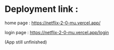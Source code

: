 # Deployment link :

home page :
https://netflix-2-0-mu.vercel.app/

login page :
https://netflix-2-0-mu.vercel.app/login

(App still unfinished)
